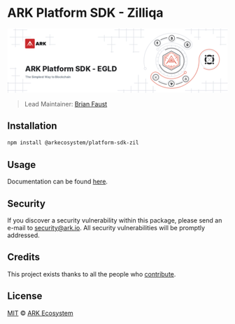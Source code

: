 # ARK Platform SDK - Zilliqa

<p align="center">
    <img src="https://raw.githubusercontent.com/ArkEcosystem/platform-sdk/master/packages/platform-sdk-zil/banner.png" />
</p>

> Lead Maintainer: [Brian Faust](https://github.com/faustbrian)

## Installation

```bash
npm install @arkecosystem/platform-sdk-zil
```

## Usage

Documentation can be found [here](https://ark.dev/docs/platform-sdk/coins/zil).

## Security

If you discover a security vulnerability within this package, please send an e-mail to security@ark.io. All security vulnerabilities will be promptly addressed.

## Credits

This project exists thanks to all the people who [contribute](../../contributors).

## License

[MIT](LICENSE) © [ARK Ecosystem](https://ark.io)

